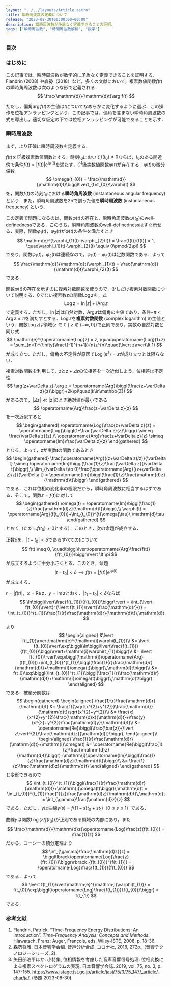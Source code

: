 ```yaml
---
layout: "../../layouts/Article.astro"
title: 瞬時周波数の定義について
release: "2023-08-30T00:00:00+00:00"
description: 瞬時周波数が矛盾なく定義できることの証明．
tags: ["瞬時周波数", "時間周波数解析", "数学"]
---
```


### 目次

### はじめに

この記事では，瞬時周波数が数学的に矛盾なく定義できることを証明する．Flandrin (2008) や森勢（2018）など，多くの文献において，複素数値関数$f(t)$の瞬時角周波数は次のような形で定義される．
$$
  \frac{\mathrm{d}}{\mathrm{d}t}\arg f(t)
$$

ただし，偏角$\arg f(t)$の主値は$t$についてなめらかに変化するように選ぶ．この操作を位相アンラッピングという．この記事では，偏角を含まない瞬時角周波数の式を導出し，適切な仮定の下では位相アンラッピングが可能であることを示す．

### 瞬時周波数

まず，より正確に瞬時周波数を定義する．

<math-theorem data-type="定義" data-level="4">

$f(t)$を$C^{1}$級複素数値関数とする．時刻$t_{0}$において$f(t_{0})\neq 0$ならば，$t_{0}$のある開近傍で条件$f(t)=\lvert f(t)\rvert\mathrm{e}^{\mathrm{i}\varphi(t)}$を満たす，$C^{1}$級実数値関数$\varphi(t)$が存在する．$\varphi(t)$の微分係数
$$
  \omega(t_{0}) = \frac{\mathrm{d}}{\mathrm{d}t}\biggl\lvert_{t=t_{0}}\varphi(t)
$$
を，関数$f(t)$の時刻$t_{0}$における**瞬時角周波数** (instantaneous angular frequency) という．また，瞬時角周波数を$2\pi$で割った値を**瞬時周波数** (instantaneous frequency) という．

</math-theorem>

この定義で問題になるのは，関数$\varphi(t)$の存在と，瞬時角周波数$\omega(t_{0})$のwell-definednessである．このうち，瞬時角周波数のwell-definednessはすぐ示せる．実際，関数$\varphi_{1}(t)$，$\varphi_{2}(t)$が$\varphi(t)$の条件を満たすとき
$$
  \mathrm{e}^{\varphi_{1}(t)-\varphi_{2}(t)} = \frac{f(t)}{f(t)}
  = 1,
  \quad\varphi_{1}(t)-\varphi_{2}(t) \equiv 0\pmod{2\pi}
$$
であり，関数$\varphi_{1}(t)$，$\varphi_{2}(t)$は連続なので，$\varphi_{1}(t)-\varphi_{2}(t)$は定数関数である．よって
$$
  \frac{\mathrm{d}}{\mathrm{d}t}\varphi_{1}(t) = \frac{\mathrm{d}}{\mathrm{d}t}\varphi_{2}(t)
$$
である．

関数$\varphi(t)$の存在を示すのに複素対数関数を使うので，少しだけ複素対数関数について説明する．$0$でない複素数$z$の関数$\operatorname{Log}z$を，式
$$
  \operatorname{Log}z = \ln\lvert z\rvert+\mathrm{i}\operatorname{Arg}z
$$
で定義する．ただし，$\ln\lvert z\rvert$は自然対数，$\operatorname{Arg}z$は偏角の主値であり，条件$-\pi\lt\operatorname{Arg}z\leq\pi$を満たすとする．$\operatorname{Log}z$を**複素対数関数** (complex logarithm) の主値という．関数$\operatorname{Log}z$は領域$\lbrace z\in\mathbb{C}\mid z\notin(-\infty,0\rbrack\rbrace$で正則であり，実数の自然対数と同じ式
$$
  \mathrm{e}^{\operatorname{Log}z} = z,
  \quad\operatorname{Log}(1+z) = \sum_{n=1}^{\infty}\frac{(-1)^{n+1}}{n}z^{n}\quad(\lvert z\rvert\lt 1)
$$
が成り立つ．ただし，偏角の不定性が原因で$\operatorname{Log}(\mathrm{e}^{z})=z$が成り立つとは限らない．

複素対数関数を利用して，$z$と$z+\varDelta z$の位相差を一次近似しよう．位相差は不定性
$$
  \arg(z+\varDelta z)-\arg z = \operatorname{Arg}\biggl(\frac{z+\varDelta z}{z}\biggr)+2k\pi\quad(k\in\mathbb{Z})
$$
があるので，$\lvert\varDelta z\rvert\ll\lvert z\rvert$のとき絶対値が最小である
$$
  \operatorname{Arg}\frac{z+\varDelta z}{z}
$$
を一次近似すると
$$
  \begin{gathered}
    \operatorname{Log}\frac{z+\varDelta z}{z} = \operatorname{Log}\biggl(1+\frac{\varDelta z}{z}\biggr)
    \simeq \frac{\varDelta z}{z},\\
	\operatorname{Arg}\frac{z+\varDelta z}{z} \simeq \operatorname{Im}\frac{\varDelta z}{z}
  \end{gathered}
$$
となる．よって，$z$が実数$t$の関数であるとき
$$
  \begin{gathered}
    \frac{\operatorname{Arg}((z+\varDelta z)/z)}{\varDelta t} \simeq \operatorname{Im}\biggl(\frac{1}{z}\frac{\varDelta z}{\varDelta t}\biggr),\\
    \lim_{\varDelta t\to 0}\frac{\operatorname{Arg}((z+\varDelta z)/z)}{\varDelta t} = \operatorname{Im}\biggl(\frac{1}{z}\frac{\mathrm{d}z}{\mathrm{d}t}\biggr)
  \end{gathered}
$$
である．これは位相の変化率の極限だから，瞬時角周波数に相当するはずである．そこで，関数$z=f(t)$に対して
$$
  \begin{gathered}
    \omega(t) = \operatorname{Im}\biggl(\frac{1}{z}\frac{\mathrm{d}z}{\mathrm{d}t}\biggr),\\
    \varphi(t) = \operatorname{Arg}(f(t_{0}))+\int_{t_{0}}^{t}\omega(\tau)\,\mathrm{d}\tau
  \end{gathered}
$$
とおく（ただし$f(t_{0})\neq 0$とする）．このとき，次の命題が成立する．

<math-theorem data-type="命題" data-level="4">

正数$\delta$を，$\lvert t-t_{0}\rvert\lt\delta$であるすべての$t$について
$$
  f(t) \neq 0,
  \quad\biggl\lvert\operatorname{Arg}\frac{f(t)}{f(t_{0})}\biggr\rvert \lt \pi
$$
が成立するように十分小さくとる．このとき，命題
$$
  \lvert t-t_{0}\rvert \lt \delta
  \implies f(t) = \lvert f(t)\rvert\mathrm{e}^{\mathrm{i}\varphi(t)}
$$
が成立する．

</math-theorem>

<math-proof data-open>

$r=\lvert f(t)\rvert$，$x=\operatorname{Re}z$，$y=\operatorname{Im}z$とおく．$\lvert t_{1}-t_{0}\rvert\lt\delta$ならば
$$
    \ln\biggl\lvert\frac{f(t_{1})}{f(t_{0})}\biggr\rvert = \int_{\lvert f(t_{0})\rvert}^{\lvert f(t_{1})\rvert}\frac{\mathrm{d}r}{r}
    = \int_{t_{0}}^{t_{1}}\frac{1}{r}\frac{\mathrm{d}r}{\mathrm{d}t}\,\mathrm{d}t
$$
より
$$
  \begin{aligned}
    &\lvert f(t_{1})\rvert\mathrm{e}^{\mathrm{i}\varphi(t_{1})}\\
    &= \lvert f(t_{0})\rvert\exp\biggl(\ln\biggl\lvert\frac{f(t_{1})}{f(t_{0})}\biggr\rvert+\mathrm{i}\varphi(t_{1})\biggr)\\
	&= \lvert f(t_{0})\rvert\exp\biggl(\mathrm{i}\operatorname{Arg}(f(t_{0}))+\int_{t_{0}}^{t_{1}}\biggl(\frac{1}{r}\frac{\mathrm{d}r}{\mathrm{d}t}+\mathrm{i}\omega(t)\biggr)\,\mathrm{d}t\biggr)\\
	&= 	f(t_0)\exp\biggl(\int_{t_{0}}^{t_{1}}\biggl(\frac{1}{r}\frac{\mathrm{d}r}{\mathrm{d}t}+\mathrm{i}\omega(t)\biggr)\,\mathrm{d}t\biggr)
  \end{aligned}
$$
である．被積分関数は
$$
  \begin{gathered}
    \begin{aligned}
      \frac{1}{r}\frac{\mathrm{d}r}{\mathrm{d}t} &= \frac{1}{\sqrt{x^{2}+y^{2}}}\frac{\mathrm{d}}{\mathrm{d}t}\sqrt{x^{2}+y^{2}}\\
      &= \frac{x}{x^{2}+y^{2}}\frac{\mathrm{d}x}{\mathrm{d}t}+\frac{y}{x^{2}+y^{2}}\frac{\mathrm{d}y}{\mathrm{d}t}\\
	  &= \operatorname{Re}\biggl(\frac{\bar{z}}{\lvert z\rvert^{2}}\frac{\mathrm{d}z}{\mathrm{d}t}\biggr),
    \end{aligned}\\
    \begin{aligned}
      \frac{1}{r}\frac{\mathrm{d}r}{\mathrm{d}t}+\mathrm{i}\omega(t) &= \operatorname{Re}\biggl(\frac{1}{z}\frac{\mathrm{d}z}{\mathrm{d}t}\biggr)+\mathrm{i}\operatorname{Im}\biggl(\frac{1}{z}\frac{\mathrm{d}z}{\mathrm{d}t}\biggr)\\
	  &= \frac{1}{z}\frac{\mathrm{d}z}{\mathrm{d}t}
    \end{aligned}
  \end{gathered}
$$
と変形できるので
$$
  \int_{t_{0}}^{t_{1}}\biggl(\frac{1}{r}\frac{\mathrm{d}r}{\mathrm{d}t}+\mathrm{i}\omega(t)\biggr)\,\mathrm{d}t = \int_{t_{0}}^{t_{1}}\frac{1}{z}\frac{\mathrm{d}z}{\mathrm{d}t}\,\mathrm{d}t
  = \int_{\gamma}\frac{\mathrm{d}z}{z}
$$
である．ただし，$\gamma$は曲線$\gamma(s)=f((1-s)t_{0}+st_{1})$（$0\leq s\leq 1$）である．

曲線$\gamma$は関数$\operatorname{Log}(z/f(t_{0}))$が正則である領域の内部にあり，また
$$
  \frac{\mathrm{d}}{\mathrm{d}z}\operatorname{Log}\frac{z}{f(t_{0})} = \frac{1}{z}
$$
だから，コーシーの積分定理より
$$
  \int_{\gamma}\frac{\mathrm{d}z}{z} = \biggl\lbrack\operatorname{Log}\frac{z}{f(t_{0})}\biggr\rbrack_{f(t_{0})}^{f(t_{1})}
  = \operatorname{Log}\frac{f(t_{1})}{f(t_{0})}
$$
である．よって
$$
  \lvert f(t_{1})\rvert\mathrm{e}^{\mathrm{i}\varphi(t_{1})} = f(t_{0})\exp\biggl(\operatorname{Log}\frac{f(t_{1})}{f(t_{0})}\biggr)
  = f(t_{1})
$$
である．

</math-proof>

### 参考文献

1. Flandrin, Patrick. “Time-Frequency Energy Distributions: An Introduction”. _Time-Frequency Analysis: Concepts and Methods_. Hlawatsch, Franz; Auger, François, eds. Wiley-ISTE, 2008, p. 18-36.
2. 森勢将雅. 日本音響学会編. 音声分析合成. コロナ社, 2018, 272p., (音響テクノロジーシリーズ, 2).
3. 矢田部浩平ほか. 小特集, 位相情報を考慮した音声音響信号処理: 位相変換による複素スペクトログラムの表現. 日本音響学会誌. 2019, vol. 75, no. 3, p. 147-155. <https://www.jstage.jst.go.jp/article/jasj/75/3/75_147/_article/-char/ja/>, (参照 2023-08-30).
